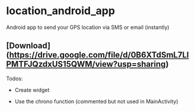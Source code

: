 # location_android_app

Android app to send your GPS location via SMS or email (instantly)



## [Download] (https://drive.google.com/file/d/0B6XTdSmL7LIPMTFJQzdxUS15QWM/view?usp=sharing)




Todos:

- Create widget

- Use the chrono function (commented but not used in MainActivity)
